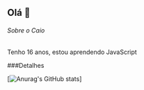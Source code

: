 ## Olá 👋

###### Sobre o Caio
Tenho 16 anos, estou aprendendo JavaScript

###Detalhes

[![Anurag's GitHub stats](httpsgithub-readme-stats.vercel.appapiusername=kkcaio&show_icons=true&theme=dark)]
